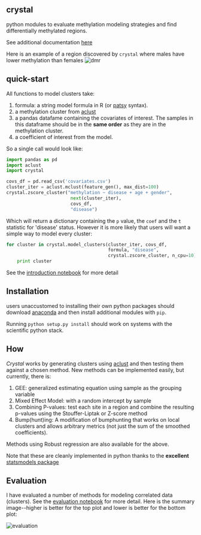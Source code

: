 crystal
-------

python modules to evaluate methylation modeling strategies and find differentially methylated regions.

See additional documentation [here](http://brentp.github.io/crystal/)


Here is an example of a region discovered by `crystal` where males have lower methylation than females
![dmr](http://brentp.github.io/crystal/_images/ex-pipeline.png "Example DMR")


quick-start
-----------

All functions to model clusters take:

1. formula: a string model formula in R (or [patsy](http://patsy.readthedocs.org/en/latest/) syntax).
2. a methylation cluster from [aclust](https://github.com/brentp/aclust)
3. a pandas datafame containing the covariates of interest. The samples in this
dataframe should be in the **same order** as they are in the methylation cluster.
4. a coefficient of interest from the model.

So a single call would look like:

```Python
import pandas as pd
import aclust
import crystal

covs_df = pd.read_csv('covariates.csv')
cluster_iter = aclust.mclust(feature_gen(), max_dist=100)
crystal.zscore_cluster("methylation ~ disease + age + gender",
                        next(cluster_iter),
                        covs_df,
                        "disease")
```
Which will return a dictionary containing the `p` value, the `coef`
and the `t` statistic for 'disease' status. However it is more likely
that users will want a simple way to model every cluster:

```Python
for cluster in crystal.model_clusters(cluster_iter, covs_df,
                                      formula, "disease",
                                      crystal.zscore_cluster, n_cpu=10):
    print cluster
```

See the [introduction notebook](http://nbviewer.ipython.org/github/brentp/crystal/blob/master/notebooks/Introduction.ipynb) for more detail

Installation
------------

users unaccustomed to installing their own python packages should
download [anaconda](https://store.continuum.io/cshop/anaconda/) and
then install additional modules with `pip`.

Running `python setup.py install` should work on systems with the
scientific python stack.

How
---

*Crystal* works by generating clusters using [aclust](https://github.com/brentp/aclust) and then testing them against a chosen method. New methods can be implemented easily, but currently, there is:

1. GEE: generalized estimating equation using sample as the grouping variable
2. Mixed Effect Model: with a random intercept by sample
3. Combining P-values: test each site in a region and combine the resulting p-values using the Stouffer-Liptak or Z-score method
4. Bump(hunt)ing: A modification of bumphunting that works on local clusters and allows arbitrary metrics (not just the sum of the smoothed coefficients).

Methods using Robust regression are also available for the above.

Note that these are cleanly implemented in python thanks to the **excellent** [statsmodels package](https://github.com/statsmodels/statsmodels)


Evaluation
----------

I have evaluated a number of methods for modeling correlated data (clusters).
See the [evaluation notebook](http://nbviewer.ipython.org/github/brentp/crystal/blob/master/notebooks/crystal-methods-evaluation.ipynb) for more detail. Here
is the summary image--higher is better for the top plot and lower is better for the bottom plot:

![evaluation](https://gist.githubusercontent.com/brentp/bf7d3c3d3f23cc319ed8/raw/4fa70b33c0ad65c467dec42ef8bff77856dcc114/eval.png "Evaluation Plot")
